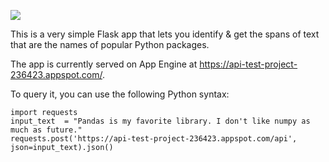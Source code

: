 <p>
  <a target="__blank" href="https://console.cloud.google.com/cloudshell/open?git_repo=https://github.com/rctatman/flask_example_appengine&page=editor&open_in_editor=main.py"><img src="https://user-images.githubusercontent.com/1699357/33573952-bcc79140-d937-11e7-80e1-f3e8f3733624.png"/></a>
</p>


This is a very simple Flask app that lets you identify & get the spans of text that are the names of popular Python packages.

The app is currently served on App Engine at https://api-test-project-236423.appspot.com/. 

To query it, you can use the following Python syntax:

```
import requests
input_text  = "Pandas is my favorite library. I don't like numpy as much as future."
requests.post('https://api-test-project-236423.appspot.com/api', json=input_text).json()
```
